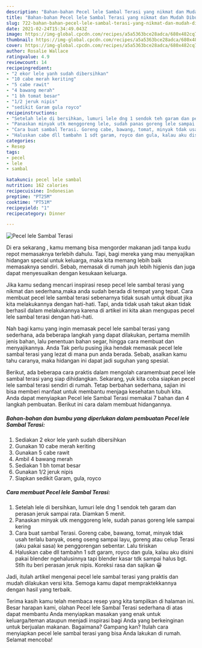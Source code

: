 ```yaml
---
description: "Bahan-bahan Pecel lele Sambal Terasi yang nikmat dan Mudah Dibuat"
title: "Bahan-bahan Pecel lele Sambal Terasi yang nikmat dan Mudah Dibuat"
slug: 722-bahan-bahan-pecel-lele-sambal-terasi-yang-nikmat-dan-mudah-dibuat
date: 2021-02-24T15:34:49.043Z
image: https://img-global.cpcdn.com/recipes/a5a5363bce28adca/680x482cq70/pecel-lele-sambal-terasi-foto-resep-utama.jpg
thumbnail: https://img-global.cpcdn.com/recipes/a5a5363bce28adca/680x482cq70/pecel-lele-sambal-terasi-foto-resep-utama.jpg
cover: https://img-global.cpcdn.com/recipes/a5a5363bce28adca/680x482cq70/pecel-lele-sambal-terasi-foto-resep-utama.jpg
author: Rosalie Wallace
ratingvalue: 4.9
reviewcount: 14
recipeingredient:
- "2 ekor lele yanh sudah dibersihkan"
- "10 cabe merah keriting"
- "5 cabe rawit"
- "4 bawang merah"
- "1 bh tomat besar"
- "1/2 jeruk nipis"
- "sedikit Garam gula royco"
recipeinstructions:
- "Setelah lele di bersihkan, lumuri lele dng 1 sendok teh garam dan perasan jeruk sampai rata. Diamkan 5 menit."
- "Panaskan minyak utk menggoreng lele, sudah panas goreng lele sampai kering"
- "Cara buat sambal Terasi. Goreng cabe, bawang, tomat, minyak tdak usah terlalu banyak, oseng oseng sampai layu, goreng atau celup Terasi (aku pakai sasa) ke penggorengan sebentar. Lalu tiriskan"
- "Haluskan cabe dll tambahn 1 sdt garam, royco dan gula, kalau aku disini pakai blender ngehalusinnya tapi blender kasar tdk sampai halus bgt. Stlh itu beri perasan jeruk nipis. Koreksi rasa dan sajikan 😀"
categories:
- Resep
tags:
- pecel
- lele
- sambal

katakunci: pecel lele sambal 
nutrition: 162 calories
recipecuisine: Indonesian
preptime: "PT25M"
cooktime: "PT51M"
recipeyield: "1"
recipecategory: Dinner

---
```



![Pecel lele Sambal Terasi](https://img-global.cpcdn.com/recipes/a5a5363bce28adca/680x482cq70/pecel-lele-sambal-terasi-foto-resep-utama.jpg)

Di era  sekarang , kamu memang bisa mengorder makanan jadi tanpa kudu repot memasaknya terlebih dahulu. Tapi, bagi mereka yang mau menyajikan hidangan special untuk keluarga, maka kita memang lebih baik memasaknya sendiri. Sebab, memasak di rumah jauh lebih higienis dan juga dapat menyesuaikan dengan kesukaan keluarga.

Jika kamu sedang mencari inspirasi resep pecel lele sambal terasi yang nikmat dan sederhana,maka anda sudah berada di tempat yang tepat. Cara membuat pecel lele sambal terasi  sebenarnya tidak susah untuk dibuat jika kita melakukannya dengan hati-hati. Tapi, anda tidak usah takut akan tidak berhasil dalam melakukannya 
karena di artikel ini kita akan mengupas pecel lele sambal terasi dengan hati-hati.  



Nah bagi kamu yang ingin memasak pecel lele sambal terasi yang sederhana, ada beberapa langkah yang dapat dilakukan, pertama memilih jenis bahan, lalu penentuan bahan segar, hingga cara membuat dan menyajikannya. Anda Tak perlu pusing jika hendak memasak pecel lele sambal terasi yang lezat di mana pun anda berada. Sebab, asalkan kamu  tahu caranya, maka hidangan ini dapat jadi suguhan yang spesial.

Berikut, ada beberapa cara praktis  dalam mengolah caramembuat pecel lele sambal terasi yang siap dihidangkan. Sekarang, yuk kita coba siapkan pecel lele sambal terasi sendiri di rumah. Tetap berbahan sederhana, sajian ini bisa memberi manfaat untuk membantu menjaga kesehatan tubuh kita. Anda dapat menyiapkan Pecel lele Sambal Terasi memakai 7 bahan dan 4 langkah pembuatan. Berikut ini cara dalam membuat hidangannya.

<!--inarticleads1-->

##### Bahan-bahan dan bumbu yang diperlukan dalam pembuatan Pecel lele Sambal Terasi:

1. Sediakan 2 ekor lele yanh sudah dibersihkan
1. Gunakan 10 cabe merah keriting
1. Gunakan 5 cabe rawit
1. Ambil 4 bawang merah
1. Sediakan 1 bh tomat besar
1. Gunakan 1/2 jeruk nipis
1. Siapkan sedikit Garam, gula, royco




<!--inarticleads2-->

##### Cara membuat Pecel lele Sambal Terasi:

1. Setelah lele di bersihkan, lumuri lele dng 1 sendok teh garam dan perasan jeruk sampai rata. Diamkan 5 menit.
1. Panaskan minyak utk menggoreng lele, sudah panas goreng lele sampai kering
1. Cara buat sambal Terasi. Goreng cabe, bawang, tomat, minyak tdak usah terlalu banyak, oseng oseng sampai layu, goreng atau celup Terasi (aku pakai sasa) ke penggorengan sebentar. Lalu tiriskan
1. Haluskan cabe dll tambahn 1 sdt garam, royco dan gula, kalau aku disini pakai blender ngehalusinnya tapi blender kasar tdk sampai halus bgt. Stlh itu beri perasan jeruk nipis. Koreksi rasa dan sajikan 😀




Jadi, itulah artikel mengenai  pecel lele sambal terasi  yang praktis dan mudah dilakukan versi kita. Semoga kamu dapat mempraktekkannya dengan hasil yang terbaik. 

Terima kasih kamu telah membaca resep yang kita tampilkan di halaman ini. Besar harapan kami, olahan  Pecel lele Sambal Terasi sederhana di atas dapat membantu Anda menyiapkan masakan yang enak untuk keluarga/teman ataupun menjadi inspirasi bagi Anda yang berkeinginan untuk berjualan makanan. Bagaimana? Gampang kan? Itulah cara menyiapkan pecel lele sambal terasi yang bisa Anda lakukan di rumah. Selamat mencoba!

